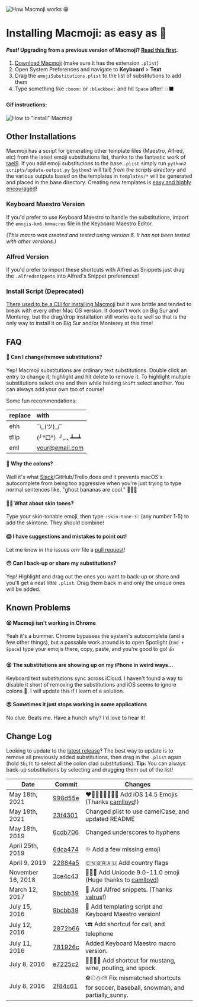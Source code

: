 ![How Macmoji works 😁](https://github.com/warpling/Macmoji/blob/master/gifs/what%20is%20it.gif?raw=true)

# Installing Macmoji: as easy as 🔢

#### _Psst!_ Upgrading from a previous version of Macmoji? [Read this first](#change-log).

1. [Download Macmoji](https://github.com/30440r/Macmoji/releases/) (make sure it has the extension `.plist`)
2. Open System Preferences and navigate to **Keyboard** > **Text**
3. Drag the `emojiSubstitutions.plist` to the list of substitutions to add them
4. Type something like `:boom:` or `:blackbox:` and hit `Space` after! 💥⬛️

#### Gif instructions:
![How to "install" Macmoji](https://github.com/warpling/Macmoji/blob/master/gifs/how%20to%20install.gif?raw=true)

## Other Installations
Macmoji has a script for generating other template files (Maestro, Alfred, etc) from the latest emoji substitutions list, thanks to the fantastic work of [rael9](https://github.com/rael9). If you add emoji substitutions to the base `.plist` simply run `python2 scripts/update-output.py` (`python3` will fail) *from the scripts directory* and the various outputs based on the templates in `templates/*` will be generated and placed in the base directory. Creating new templates is [easy and highly encouraged](https://github.com/warpling/Macmoji/pull/14#issuecomment-232850622)!

### Keyboard Maestro Version

If you'd prefer to use Keyboard Maestro to handle the substitutions, import the `emojis-km6.kmmacros` file in the Keyboard Maestro Editor.

*(This macro was created and tested using version 6. It has not been tested with other versions.)*

### Alfred Version

If you'd prefer to import these shortcuts with Alfred as Snippets just drag the `.alfredsnippets` into Alfred's Snippet preferences!

### Install Script (Deprecated)
[There used to be a CLI for installing Macmoji](https://github.com/30440r/Macmoji/blob/master/scripts/macmoji) but it was brittle and tended to break with every other Mac OS version. It doesn't work on Big Sur and Monterey, but the drag/drop installation still works quite well so that is the only way to install it on Big Sur and/or Monterey at this time!

## FAQ

#### 🤔 Can I change/remove substitutions?
Yep! Macmoji substitutions are ordinary text substitutions. Double click an entry to change it; highlight and hit delete to remove it. To highlight multiple substitutions select one and then while holding `Shift` select another. You can always add your own too of course!

Some fun recommendations:

| replace  | with           |
| :------- | :------------- |
| ehh      | ¯\\\_(ツ)\_/¯   |
| tflip    | (╯°□°）╯︵ ┻━┻ |
| eml      | your@email.com |

#### 💩 Why the colons?
Well it's what [Slack](https://get.slack.help/hc/en-us/articles/202931348-Emoji-and-emoticons)/GitHub/Trello does *and* it prevents macOS's autocomplete from being too aggressive when you're just trying to type normal sentences like, "ghost bananas are cool." 👻🍌🆒

#### 🖐🏽 What about skin tones?
Type your skin-tonable emoji, then type `:skin-tone-3:` (any number 1-5) to add the skintone. They should combine!

#### 😱 I have suggestions and mistakes to point out!
Let me know in the issues *orrr* file a [pull request](https://yangsu.github.io/pull-request-tutorial/)!

#### 😯 Can I back-up or share my substitutions?
Yep! Highlight and drag out the ones you want to back-up or share and you'll get a neat little `.plist`. Drag them back in and only the unique ones will be added.


## Known Problems

#### 😫 Macmoji isn't working in Chrome
Yeah it's a bummer. Chrome bypasses the system's autocomplete (and a few other things), but a passable work around is to open Spotlight (`Cmd + Space`) type your emojis there, copy, paste, and you're good to go! 👍

#### 😫 The substitutions are showing up on my iPhone in weird ways…
Keyboard text substitutions sync across iCloud. I haven't found a way to disable it short of removing the substitutions and iOS seems to ignore colons 🤕. I will update this if I learn of a solution.

#### 😠 Sometimes it just stops working in some applications
No clue. Beats me. Have a hunch why? I'd love to hear it!

## Change Log

Looking to update to the [latest release](https://github.com/30440r/Macmoji/releases/latest)? The best way to update is to remove all previously added substitutions, then drag in the `.plist` again (hold `Shift` to select all the colon clad substitutions).
**Tip:** You can always back-up substitutions by selecting and dragging them out of the list!

|       Date       |       Commit       |       Changes       |
| ---------------- | ------------------ | ------------------- |
| May 18th, 2021 | [998d55e](https://github.com/warpling/Macmoji/pull/56/commits/998d55ed5314133dffb4b11a3768307c52b1c02c) | ❤️‍🔥😶‍🌫️😵‍💫😮‍💨 Add iOS 14.5 Emojis (Thanks [camlloyd](https://github.com/camlloyd)!)
| May 18th, 2021 | [23f4301](https://github.com/warpling/Macmoji/commit/23f4301900f521b221dd9e633bad43d54469ce4b) | Changed plist to use camelCase, and updated README
| May 18th, 2019 | [6cdb706](https://github.com/warpling/Macmoji/commit/c53fb2d24704069bbd41bd9ab0b9814f56cdb706) | Changed underscores to hyphens
| April 25th, 2019 | [6dca474](https://github.com/warpling/Macmoji/commit/6dca4749072e954bc090c12ec8a09ac5e2e45bb7) | ♾️ Add a few missing emoji
| April 9, 2019 | [22884a5](https://github.com/warpling/Macmoji/commit/22884a557326e3491b2d285ef49c4e1a44cd3a90) |  🇨🇳🇧🇷🇦🇺 Add country flags
| November 16, 2018 | [3ce4c43](https://github.com/warpling/Macmoji/commit/3ce4c437e563b9454100712cbfd80d08930ce3d5) | 🤯🧠🦅 Add Unicode 9.0-11.0 emoji (Huge thanks to [camlloyd](https://github.com/camlloyd)) |
| March 12, 2017 | [9bcbb39](https://github.com/warpling/Macmoji/commit/4b6b55cad36cc14ad522418cad758bf6856d7cf9) | 🎩 Add Alfred snippets. (Thanks [valrus](https://github.com/valrus)!) |
| July 15, 2016 | [9bcbb39](https://github.com/warpling/Macmoji/commit/9bcbb396a2a91d026b7df15392e7ae69cc0b36d0) | 🤖 Add templating script and Keyboard Maestro version! |
| July 12, 2016 | [2872b66](https://github.com/warpling/Macmoji/pull/11/commits/2872b66354779bc446c68b71c94d67bf43b0247c) | 📞☎️ Add shortcut for call, and telephone |
| July 11, 2016 | [781926c](https://github.com/warpling/Macmoji/commit/781926c97496937346a64c68ace755b32f3059fe) | Added Keyboard Maestro macro version. |
| July 8, 2016 | [e7225c2](https://github.com/warpling/Macmoji/commit/e7225c24157385f319f99910ecf5e737016c796b) | 🐴🍷🙎🖖 Add shortcut for mustang, wine, pouting, and spock. |
| July 8, 2016 | [2f84c61](https://github.com/warpling/Macmoji/commit/2f84c6169546a22246f42a4b56eaec7d8ef979d5) | ⚽⚾️⛄⛅ Fix mismatched shortcuts for soccer, baseball, snowman, and partially_sunny. |

